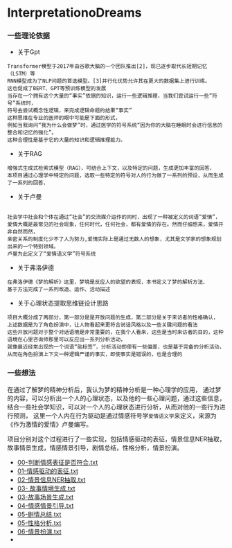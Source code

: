 # InterpretationoDreams



### 一些理论依据

- 关于Gpt
```text
Transformer模型于2017年由谷歌大脑的一个团队推出[2]，现已逐步取代长短期记忆（LSTM）等
RNN模型成为了NLP问题的首选模型。[3]并行化优势允许其在更大的数据集上进行训练。
这也促成了BERT、GPT等预训练模型的发展
当存在一个拥有这个大量的“事实”依据的知识，运行一些逻辑推理，当我们尝试运行一些“符号”系统时，
符号去尝试概念性逻辑，来完成逻辑命题的结果“事实”
这种思维在专业的医师的眼中可能是下面的形式，
例如当我询问“我为什么会做梦”时，通过医学的符号系统“因为你的大脑在睡眠时会进行信息的整合和记忆的强化”。
这种合理性是基于它的大量的知识和逻辑推理能力。

```
- 关于RAG
```text
增强式生成式检索式模型（RAG），可结合上下文，以及特定的问题，生成更加丰富的回答，
本项目通过心理学中特定的问题，选取一些特定的符号对人的行为做了一系列的预设，从而生成了一系列的回答，
```
- 关于卢曼
```text

社会学中社会和个体在通过“社会”的交流媒介运作的同时，出现了一种被定义的词语“爱情”，
爱情大概是最常见的社会现象，任何时代，任何社会，都有爱情的存在。然而仔细想来，爱情并非自然而然，
亲密关系的制度化少不了人为努力,爱情实际上是通过无数人的想象，尤其是文学家的想象规划出来的一个特别领域。
卢曼为此定义了“爱情语义学”符号系统
```
- 关于弗洛伊德
```text
在弗洛伊德《梦的解析》这里，梦境是反应人的欲望的表现，本书定义了梦的解析方法、
基于方法完成了一系列改造、运作、活动描述
```


- 关于心理状态提取思维链设计思路
```text
项目大概分成了两部分，第一部分是是开放问题的生成，第二部分是关于来访者的性格确认，
上述数据是为了角色扮演中，让人物看起来更符合说话风格以及一些关键问题的看法
这些开放问题对于整个对话语境是非常重要的，在我个人看来，这些是当时来访者的目的，这种语境在心里咨询师那里可以反应出一系列分析活动，
就像最近经常出现的一个词语“贴标签”，分析活动即使有一些偏差，也是基于完备的分析活动， 
从而在角色扮演上下文一种逻辑严谨的事实，即使事实是错误的，也是合理的
```
### 一些想法
在通过了解梦的精神分析后，我认为梦的精神分析是一种心理学的应用，
通过梦的内容，可以分析出一个人的心理状态，以及他的一些心理问题，通过这些信息，
结合一些社会学知识，可以对一个人的心理状态进行分析，从而对他的一些行为进行预测，
这里一个人内在行为驱动是通过情感符号学`爱情语义学`来定义，来源为《作为激情的爱情》卢曼编写。

项目分别对这个过程进行了一些实现，包括情感驱动的表征，情景信息NER抽取，故事情景生成，情感情景引导，剧情总结，性格分析，情景扮演。

- [00-判断情感表征是否符合.txt](docs%2Fbehavior_analysis%2F00-%E5%88%A4%E6%96%AD%E6%83%85%E6%84%9F%E8%A1%A8%E5%BE%81%E6%98%AF%E5%90%A6%E7%AC%A6%E5%90%88.txt)
- [01-情感驱动的表征.txt](docs%2Fbehavior_analysis%2F01-%E6%83%85%E6%84%9F%E9%A9%B1%E5%8A%A8%E7%9A%84%E8%A1%A8%E5%BE%81.txt)
- [02-情景信息NER抽取.txt](docs%2Fbehavior_analysis%2F02-%E6%83%85%E6%99%AF%E4%BF%A1%E6%81%AFNER%E6%8A%BD%E5%8F%96.txt)
- [03- 故事情境生成.txt](docs%2Fbehavior_analysis%2F03-%20%E6%95%85%E4%BA%8B%E6%83%85%E5%A2%83%E7%94%9F%E6%88%90.txt)
- [03-故事场景生成.txt](docs%2Fbehavior_analysis%2F03-%E6%95%85%E4%BA%8B%E5%9C%BA%E6%99%AF%E7%94%9F%E6%88%90.txt)
- [04-情感情景引导.txt](docs%2Fbehavior_analysis%2F04-%E6%83%85%E6%84%9F%E6%83%85%E6%99%AF%E5%BC%95%E5%AF%BC.txt)
- [05-剧情总结.txt](docs%2Fbehavior_analysis%2F05-%E5%89%A7%E6%83%85%E6%80%BB%E7%BB%93.txt)
- [05-性格分析.txt](docs%2Fbehavior_analysis%2F05-%E6%80%A7%E6%A0%BC%E5%88%86%E6%9E%90.txt)
- [06-情景扮演.txt](docs%2Fbehavior_analysis%2F06-%E6%83%85%E6%99%AF%E6%89%AE%E6%BC%94.txt)
- 









